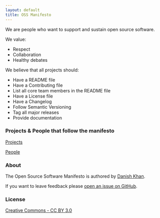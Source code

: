 ```yaml
---
layout: default
title: OSS Manifesto
---
```


We are people who want to support and sustain open source software.

We value:

* Respect
* Collaboration
* Healthy debates

We believe that all projects should:

* Have a README file
* Have a Contributing file
* List all core team members in the README file
* Have a License file
* Have a Changelog
* Follow Semantic Versioning
* Tag all major releases
* Provide documentation

### Projects & People that follow the manifesto
[Projects](http://danishkhan.org/ossmanifesto/projects)

[People](http://danishkhan.org/ossmanifesto/people)

### About
The Open Source Software Manifesto is authored by [Danish Khan](http://danishkhan.org).

If you want to leave feedback please [open an issue on GitHub](https://github.com/danishkhan/ossmanifesto/issues).

### License
[Creative Commons - CC BY 3.0](http://creativecommons.org/licenses/by/3.0/)
